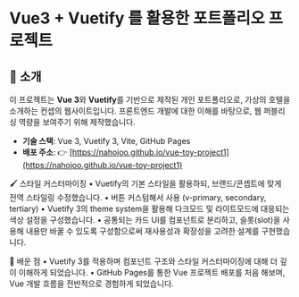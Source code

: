 #  Vue3 + Vuetify 를 활용한 포트폴리오 프로젝트

## 🧾 소개

이 프로젝트는 **Vue 3**와 **Vuetify**를 기반으로 제작된 개인 포트폴리오로, 가상의 호텔을 소개하는 컨셉의 웹사이트입니다.
프론트엔드 개발에 대한 이해를 바탕으로, 웹 퍼블리싱 역량을 보여주기 위해 제작했습니다.

- **기술 스택**: Vue 3, Vuetify 3, Vite, GitHub Pages
- **배포 주소**: 👉 [https://nahojoo.github.io/vue-toy-project1](https://nahojoo.github.io/vue-toy-project1)

🖌️ 스타일 커스터마이징
	•	Vuetify의 기본 스타일을 활용하되, 브랜드/콘셉트에 맞게 전역 스타일링 수정했습니다.
	•	버튼 커스텀해서 사용 (v-primary, secondary, tertiary)
	•	Vuetify 3의 theme system을 활용해 다크모드 및 라이트모드에 대응되는 색상 설정을 구성했습니다.
	•	공통되는 카드 UI를 컴포넌트로 분리하고, 슬롯(slot)을 사용해 내용만 바꿀 수 있도록 구성함으로써 재사용성과 확장성을 고려한 설계를 구현했습니다.

📌 배운 점
	•	Vuetify 3를 적용하며 컴포넌트 구조와 스타일 커스터마이징에 대해 더 깊이 이해하게 되었습니다.
	•	GitHub Pages를 통한 Vue 프로젝트 배포를 처음 해보며, Vue 개발 흐름을 전반적으로 경험하게 되었습니다.
